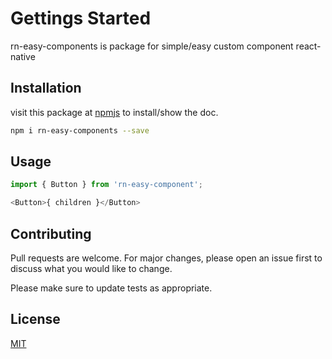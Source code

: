 # Gettings Started

rn-easy-components is package for simple/easy custom component react-native

## Installation

visit this package at [npmjs](https://www.npmjs.com/package/rn-easy-components) to install/show the doc.

```bash
npm i rn-easy-components --save
```

## Usage

```python
import { Button } from 'rn-easy-component';

<Button>{ children }</Button>
```

## Contributing
Pull requests are welcome. For major changes, please open an issue first to discuss what you would like to change.

Please make sure to update tests as appropriate.

## License
[MIT](https://choosealicense.com/licenses/mit/)